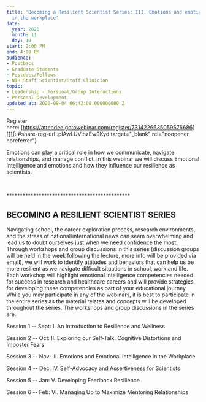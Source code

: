 ```yaml
---
title: 'Becoming a Resilient Scientist Series: III. Emotions and emotional intelligence
  in the workplace'
date:
  year: 2020
  month: 11
  day: 10
start: 2:00 PM
end: 4:00 PM
audience:
- Postbacs
- Graduate Students
- Postdocs/Fellows
- NIH Staff Scientist/Staff Clinician
topic:
- Leadership - Personal/Group Interactions
- Personal Development
updated_at: 2020-09-04 06:42:08.000000000 Z
---
```

Register
here: [https://attendee.gotowebinar.com/register/7314226635059676686][1]{:
#share-reg-url .plAwLUVihzEw9Kyd target="_blank" rel="noopener
noreferrer"}

Emotions can play a critical role in how we communicate, navigate
relationships, and manage conflict. In this webinar we will discuss
Emotional Intelligence and emotions and how they influence our
resilience as scientists.

 

\*\*\*\*\*\*\*\*\*\*\*\*\*\*\*\*\*\*\*\*\*\*\*\*\*\*\*\*\*\*\*\*\*\*\*\*\*\*\*\*\*\*\*\*\*\*

## BECOMING A RESILIENT SCIENTIST SERIES

Navigating school, the career exploration process, research
environments, and the stress of national/international news can seem
overwhelming and lead us to doubt ourselves just when we need confidence
the most. Through workshops and group discussions in this series
(discussion groups will be held in the week following the lecture, more
info will be provided via email), we will work to identify attitudes and
behaviors that can help us be more resilient as we navigate difficult
situations in school, work and life. Each workshop will highlight
emotional intelligence competencies needed for success in research and
healthcare careers and will provide strategies for developing these
competencies as part of your educational journey. While you may
participate in any of the webinars, it is best to participate in the
entire series as the material relates and concepts will be developed
throughout the series. The workshops and group discussions in the series
are:

Session 1 -- Sept: I. An Introduction to Resilience and Wellness 

Session 2 -- Oct: II. Exploring our Self-Talk: Cognitive Distortions and
Imposter Fears

Session 3 -- Nov: III. Emotions and Emotional Intelligence in the
Workplace

Session 4 -- Dec: IV. Self-Advocacy and Assertiveness for Scientists

Session 5 -- Jan: V. Developing Feedback Resilience

Session 6 -- Feb: VI. Managing Up to Maximize Mentoring Relationships

<span style="font-size: 11px;"> </span>



[1]: https://attendee.gotowebinar.com/register/7314226635059676686

